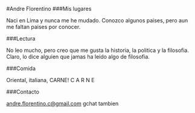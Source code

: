 #Andre Florentino
###Mis lugares

Naci en Lima y nunca me he mudado. Conozco algunos paises, pero aun me faltan
paises por conocer.

###Lectura

No leo mucho, pero creo que me gusta la historia, la politica y la filosofia.
Claro, lo dice alguien que jamas ha leido algo de filosofia.

###Comida

Oriental, italiana, CARNE!
C
A
R
N
E

###Contacto

andre.florentino.c@gmail.com
gchat tambien
